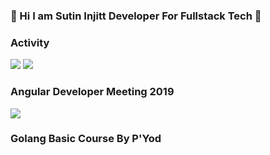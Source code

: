 ### :whale: Hi I am Sutin Injitt Developer For Fullstack Tech :snake:

### Activity 

<img src="https://scontent.fbkk5-7.fna.fbcdn.net/v/t1.0-9/49032999_2232738657002009_5766530676245397504_n.jpg?_nc_cat=107&_nc_sid=8bfeb9&_nc_eui2=AeFOnAzzdNB6-p8oQXovFY4GagGL0K4W7g1qAYvQrhbuDU3D5yn5E8nK8ZroE8KNE6a9eUntt-d8xBwC5nmVTYKY&_nc_ohc=XQAkhAj_350AX-UmsXy&_nc_ht=scontent.fbkk5-7.fna&oh=579840d9665a46f6b571a069899556e4&oe=5F49565D" />

<img src="https://scontent.fbkk5-5.fna.fbcdn.net/v/t1.0-9/116791496_2699106467031890_8103958000842022234_o.jpg?_nc_cat=100&_nc_sid=730e14&_nc_eui2=AeFWUPKcO54P6jEK8i4RTTwF2lWN95y_TKnaVY33nL9MqTRcskW794QCccnCsUVpKVyHOdxbSSj4hkE56c7-RsTk&_nc_ohc=wZyPCJ3Hh7UAX-hsTjM&_nc_ht=scontent.fbkk5-5.fna&oh=b3acf2f2a1cd494b4c4aaf38842cbb56&oe=5F4B434D" />

### Angular Developer Meeting 2019

<img src="https://scontent.fbkk5-1.fna.fbcdn.net/v/t1.0-9/86233021_2555407051401833_7811531808947830784_o.jpg?_nc_cat=109&_nc_sid=8bfeb9&_nc_eui2=AeGdlZeHcZvB5T_omtMcxFmCUeNRoIG5fxFR41Gggbl_EcJiGPuFnH1oTbjDxjRdUX20K-9CBraawIhLFkIyBoM_&_nc_ohc=RfuXRUxX3jMAX83aHtV&_nc_ht=scontent.fbkk5-1.fna&oh=9856aca0b7510823d326a9c475aff64b&oe=5F4B167F" />

### Golang Basic Course By P'Yod
